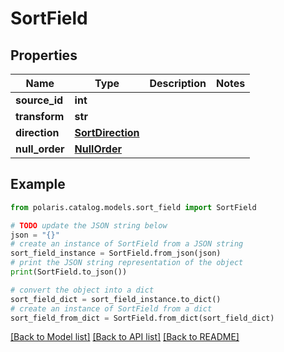 <!--

 Copyright (c) 2024 Snowflake Computing Inc.
 
 Licensed under the Apache License, Version 2.0 (the "License");
 you may not use this file except in compliance with the License.
 You may obtain a copy of the License at
 
      http://www.apache.org/licenses/LICENSE-2.0
 
 Unless required by applicable law or agreed to in writing, software
 distributed under the License is distributed on an "AS IS" BASIS,
 WITHOUT WARRANTIES OR CONDITIONS OF ANY KIND, either express or implied.
 See the License for the specific language governing permissions and
 limitations under the License.

-->
# SortField

## Properties

Name | Type | Description | Notes
------------ | ------------- | ------------- | -------------
**source_id** | **int** |  | 
**transform** | **str** |  | 
**direction** | [**SortDirection**](SortDirection.md) |  | 
**null_order** | [**NullOrder**](NullOrder.md) |  | 

## Example

```python
from polaris.catalog.models.sort_field import SortField

# TODO update the JSON string below
json = "{}"
# create an instance of SortField from a JSON string
sort_field_instance = SortField.from_json(json)
# print the JSON string representation of the object
print(SortField.to_json())

# convert the object into a dict
sort_field_dict = sort_field_instance.to_dict()
# create an instance of SortField from a dict
sort_field_from_dict = SortField.from_dict(sort_field_dict)
```
[[Back to Model list]](../README.md#documentation-for-models) [[Back to API list]](../README.md#documentation-for-api-endpoints) [[Back to README]](../README.md)


